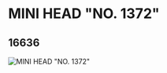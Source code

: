 # MINI HEAD "NO. 1372"
## 16636
![MINI HEAD "NO. 1372"](https://lc-www-live-s.legocdn.com/media/bricks/5/2/6062632.jpg)